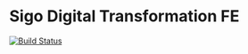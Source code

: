 # Sigo Digital Transformation FE

[![Build Status](https://travis-ci.com/marcos-zovico/sigo-fe.svg?branch=master)](https://travis-ci.com/marcos-zovico/sigo-fe)

